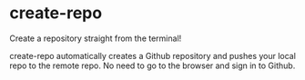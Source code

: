 # create-repo

Create a repository straight from the terminal! 

create-repo automatically creates a Github repository and pushes your local repo to the remote repo. No need to go to the browser and sign in to Github.

